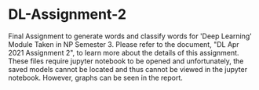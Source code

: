 # DL-Assignment-2
Final Assignment to generate words and classify words for 'Deep Learning' Module Taken in NP Semester 3.
Please refer to the document, "DL Apr 2021 Assignment 2", to learn more about the details of this assignment.
These files require jupyter notebook to be opened and unfortunately, the saved models cannot be located and thus cannot be viewed in the jupyter notebook. However, graphs can be seen in the report. 
